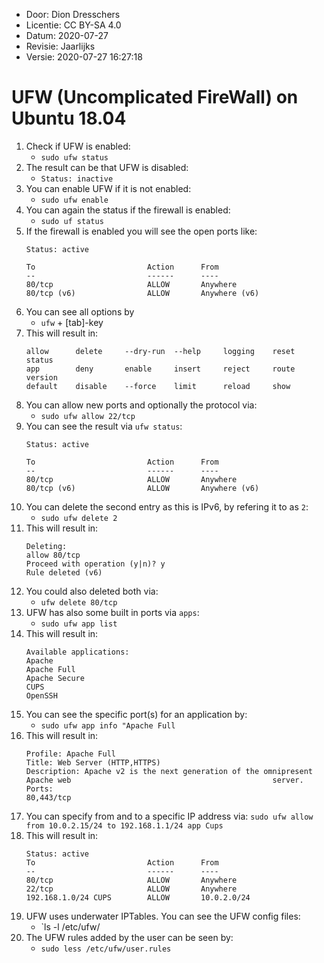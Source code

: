 * Door: Dion Dresschers
* Licentie: CC BY-SA 4.0  
* Datum: 2020-07-27
* Revisie: Jaarlijks
* Versie: 2020-07-27 16:27:18

# UFW (Uncomplicated FireWall) on Ubuntu 18.04

1. Check if UFW is enabled:
    * `sudo ufw status`
1. The result can be that UFW is disabled:
    * `Status: inactive`
1. You can enable UFW if it is not enabled:
    * `sudo ufw enable`
1. You can again the status if the firewall is enabled:
    * `sudo uf status`
1. If the firewall is enabled you will see the open ports like:
    ```
    Status: active

    To                         Action      From
    --                         ------      ----
    80/tcp                     ALLOW       Anywhere                  
    80/tcp (v6)                ALLOW       Anywhere (v6) 
    ```
1. You can see all options by
    * `ufw` + [tab]-key
1. This will result in:
    ```
    allow      delete     --dry-run  --help     logging    reset      status
    app        deny       enable     insert     reject     route      version
    default    disable    --force    limit      reload     show     
    ```
1. You can allow new ports and optionally the protocol via:
    * `sudo ufw allow 22/tcp`
1. You can see the result via `ufw status`:
    ```
    Status: active

    To                         Action      From
    --                         ------      ----
    80/tcp                     ALLOW       Anywhere                  
    80/tcp (v6)                ALLOW       Anywhere (v6)      
    ```
1. You can delete the second entry as this is IPv6, by refering it to as `2`:
    * `sudo ufw delete 2`
1. This will result in:
    ```
    Deleting:
    allow 80/tcp
    Proceed with operation (y|n)? y
    Rule deleted (v6)
    ```
1. You could also deleted both via:
    * `ufw delete 80/tcp`
1. UFW has also some built in ports via `apps`:
    * `sudo ufw app list`
1. This will result in:
    ```
    Available applications:
    Apache
    Apache Full
    Apache Secure
    CUPS                                                                         OpenSSH
    ```
1. You can see the specific port(s) for an application by:
    * `sudo ufw app info "Apache Full`
1. This will result in:
    ```
    Profile: Apache Full                                                                                                    Title: Web Server (HTTP,HTTPS)                                                                                          Description: Apache v2 is the next generation of the omnipresent Apache web                                             server.                                                                                                                                                                                                                                         Ports:                                                                                                                    80,443/tcp        
    ```
1. You can specify from and to a specific IP address via:
    `sudo ufw allow from 10.0.2.15/24 to 192.168.1.1/24 app Cups`
1. This will result in:
    ```
    Status: active                                                                                                                                                                                                                                  To                         Action      From                                                                             --                         ------      ----                                                                             80/tcp                     ALLOW       Anywhere                                                                         22/tcp                     ALLOW       Anywhere                                                                         192.168.1.0/24 CUPS        ALLOW       10.0.2.0/24       
    ```
1. UFW uses underwater IPTables. You can see the UFW config files:
    * `ls -l /etc/ufw/
1. The UFW rules added by the user can be seen by:
    * `sudo less /etc/ufw/user.rules`


